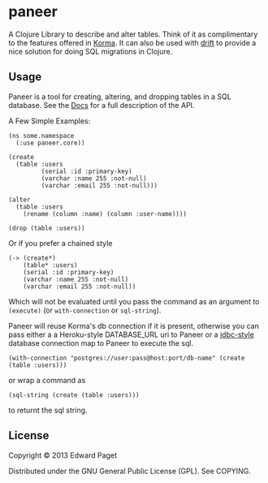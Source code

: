 # paneer

A Clojure Library to describe and alter tables. Think of it as complimentary to the features offered in [Korma](https://github.com/korma/Korma). It can also be used with [drift](https://github.com/macourtney/drift) to provide a nice solution for doing SQL migrations in Clojure.  

## Usage

Paneer is a tool for creating, altering, and dropping tables in a SQL database. See the [Docs]() for a full description of the API.  

A Few Simple Examples:

    (ns some.namespace
      (:use paneer.core))

    (create 
      (table :users
             (serial :id :primary-key)
             (varchar :name 255 :not-null)
             (varchar :email 255 :not-null)))

    (alter
      (table :users
        (rename (column :name) (column :user-name))))

    (drop (table :users))

Or if you prefer a chained style

    (-> (create*)
        (table* :users)
        (serial :id :primary-key)
        (varchar :name 255 :not-null)
        (varchar :email 255 :not-null))

Which will not be evaluated until you pass the command as an argument to `(execute)` (or `with-connection` or `sql-string`). 

Paneer will reuse Korma's db connection if it is present, otherwise you can pass either a a Heroku-style DATABASE_URL uri to Paneer or a [jdbc-style](https://github.com/clojure/java.jdbc) database connection map to Paneer to execute the sql. 

    (with-connection "postgres://user:pass@host:port/db-name" (create (table :users)))

or wrap a command as 
  
    (sql-string (create (table :users))) 

to returnt the sql string. 

## License

Copyright © 2013 Edward Paget 

Distributed under the GNU General Public License (GPL). See COPYING.

